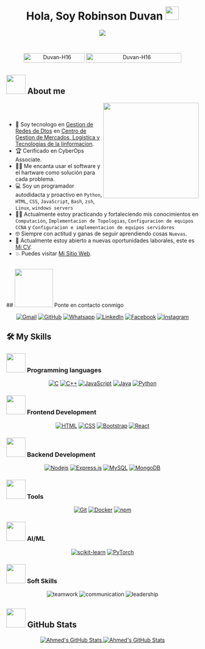   <h1 align="center">Hola, Soy Robinson Duvan <img src="https://media.giphy.com/media/hvRJCLFzcasrR4ia7z/giphy.gif" width="35"></h1>
<p align="center">
  <a href="https://github.com/DenverCoder1/readme-typing-svg">
    <img src="https://readme-typing-svg.herokuapp.com?font=Time+New+Roman&color=%23C8BE25&size=25&center=true&vCenter=true&width=600&height=100&lines=Tecnologo+En+Redes+Duvan-H16;Gestion+de+Redes+de+Datos;Cyber+Security;Creacion+de+VLANs;Capasitado+en+CCNA;Instervencion+de+Redes;Cableado+Estructurado;Programacion+en+diferentes+lenguages">
  </a>
</p>

<br>

<p align="center">
  <img src="https://komarev.com/ghpvc/?username=Duvan-H16&label=Profile%20views&color=0047AB&style=plastic?" alt="Duvan-H16" height=25px, width=160px/>
  <a href = "https://commits.top/egypt.html" target="_blank">
    <img src="https://enfsgag3ayy6w9q.m.pipedream.net/&style=plastic" alt="Duvan-H16" target="_blank" height=25px, width=250px/>
  </a>
</p>

## <picture><img src = "https://github.com/7oSkaaa/7oSkaaa/blob/main/Images/about_me.gif?raw=true" width = 50px></picture> About me

<picture> <img align="right" src="https://github.com/7oSkaaa/7oSkaaa/blob/main/Images/Right_Side.gif?raw=true" width = 250px></picture>

<br><br>

- :school: Soy tecnologo en [Gestion de Redes de Dtos](https://sofiaplus-edu.com/courses/tecnologo-en-gestion-de-redes-de-datos/) en [Centro de Gestion de Mercados, Logistica y Tecnologias de la Iinformacion](https://mercadoslogisticaytecnologia.blogspot.com/).
- :trophy: Cerificado en CyberOps Associate.
- :technologist: Me encanta usar el software y el hartware como solución para cada problema.
- :computer: Soy un programador autodidacta y proactivo en `Python`, `HTML`, `CSS`, `JavaScript`, `Bash`, `zsh`, `Linux`, `windows servers`
- :student: Actualmente estoy practicando y fortaleciendo mis conocimientos en `Computación`, `Implementacion de Topologias`, `Configuracion de equipos CCNA` y `Configuracion e implementacion de equipos servidores`
- :nerd_face: Siempre con actitud y ganas de seguir aprendiendo cosas `Nuevas`.
- :thinking: Actualmente estoy abierto a nuevas oportunidades laborales, este es [Mi CV](linkedin.com/in/robinson-herrera-569918204).
- :boom: Puedes visitar [Mi Sitio Web](https://systemsandsolutionsit.github.io/).
<br>
<!--
## <picture> <img src="https://github.com/7oSkaaa/7oSkaaa/blob/main/Images/competitive_programming_profile.png?raw=true" width=40> </picture> Mis perfiles de programación
<p align="center">
  <a href="https://codeforces.com/profile/7oSkaaa"><img src="https://img.icons8.com/external-tal-revivo-shadow-tal-revivo/50/000000/external-codeforces-programming-competitions-and-contests-programming-community-logo-shadow-tal-revivo.png" alt="Code Forces"/></a>
  <a href="https://leetcode.com/7oSkaa/"><img src="https://img.icons8.com/external-tal-revivo-shadow-tal-revivo/50/000000/external-level-up-your-coding-skills-and-quickly-land-a-job-logo-shadow-tal-revivo.png" alt="LeetCode"/></a>
  <a href="https://atcoder.jp/users/ahmed_7oSkaa"><img src="https://i.ibb.co/Q9WSjDB/logo.png" alt="AtCoder" width=60px/></a>
  <a href="https://www.codechef.com/users/ahmed_7oskaa"><img src="https://img.icons8.com/color/50/000000/codechef.png" alt="Code Chef"/></a>
  <a href="https://icpc.global/ICPCID/IW0X0CTD0ZV9"><img src="https://i.ibb.co/6J0r7rW/Daco-5610880.png" alt="ICPC Global" width=60px /></a>
  <a href="https://www.codingame.com/profile/e5e56c7585fda3b457056b85180a4d636850344"><img src="https://i.ibb.co/1MRppTC/codingame-1.png" alt="Codingame" width="100" height="50"></a>
</p>
-->
## <picture> <img src="https://github.com/7oSkaaa/7oSkaaa/blob/main/Images/Connect-with-me.gif?raw=true" width="100px"> </picture> Ponte en contacto conmigo
<p align="center">
  <a href="mailto:robinson.duvan2016@gmail.com"><img img src="https://img.shields.io/badge/gmail-%23EA4335.svg?style=plastic&logo=gmail&logoColor=white" alt="Gmail"/></a>
  <a href="https://github.com/Duvan-H16"><img src="https://img.shields.io/badge/github-%23181717.svg?style=plastic&logo=github&logoColor=white" alt="GitHub"/></a>
  <a href="https://wa.me/+573192735630"><img src="https://img.shields.io/badge/whatsapp-%2325D366.svg?style=plastic&logo=whatsapp&logoColor=white" alt="Whatsapp"/></a>
  <a href="https://www.linkedin.com/in/robinson-herrera-569918204/"><img src="https://img.shields.io/badge/linkedin-%230A66C2.svg?style=plastic&logo=linkedin&logoColor=white" alt="LinkedIn"/></a>
  <a href="https://www.facebook.com/share/1Ao4jkEN6r/"><img src="https://img.shields.io/badge/facebook-%231877F2.svg?style=plastic&logo=facebook&logoColor=white" alt="Facebook"/></a>
  <a href="https://www.instagram.com/robinson_duvan?igsh=YnM3bDB2dnBkcTVh"><img src="https://img.shields.io/badge/instagram-%23E4405F.svg?style=plastic&logo=instagram&logoColor=white" alt="Instagram"/></a>
  <!--<a href="https://msng.link/o/?ahmed.7oskaa=sc"><img src="https://img.shields.io/badge/snapchat-%23FFFC00.svg?style=plastic&logo=snapchat&logoColor=black" alt="Snap Chat"/></a>-->
</p>

## 🛠️ My Skills

### <picture> <img src="https://github.com/7oSkaaa/7oSkaaa/blob/main/Images/Programming_Languages.gif?raw=true" width=50px> </picture> Programming languages
<p align="center">
  <a href="https://www.cprogramming.com/" target="_blank"><img alt="C" src="https://img.shields.io/badge/C%20-%232370ED.svg?style=plastic&logo=c&logoColor=white"></a>
  <a href="https://www.w3schools.com/cpp/" target="_blank"><img alt="C++" src="https://img.shields.io/badge/C++%20-%2300599C.svg?style=plastic&logo=c%2B%2B&logoColor=white"></a>
  <a href="https://developer.mozilla.org/en-US/docs/Web/JavaScript" target="_blank"><img alt="JavaScript" src="https://img.shields.io/badge/JavaScript%20-%23F7DF1E.svg?style=plastic&logo=javascript&logoColor=black"></a>
  <a href="https://www.java.com" target="_blank"><img alt="Java" src="https://img.shields.io/badge/Java-%23007396.svg?style=plastic&logo=java&logoColor=white"></a>
  <a href="https://www.python.org" target="_blank"><img alt="Python" src="https://img.shields.io/badge/Python%20-%2314354C.svg?style=plastic&logo=python&logoColor=white"></a>
</p>

### <picture> <img src="https://github.com/7oSkaaa/7oSkaaa/blob/main/Images/Front_End.gif?raw=true" width=50px> </picture> Frontend Development
<p align="center">
  <a href="https://www.w3.org/html/" target="_blank"><img alt="HTML" src="https://img.shields.io/badge/HTML5%20-%23E34F26.svg?style=plastic&logo=html5&logoColor=white"></a>
  <a href="https://www.w3schools.com/css/" target="_blank"><img alt="CSS" src="https://img.shields.io/badge/CSS3%20-%231572B6.svg?style=plastic&logo=css3&logoColor=white"></a>
  <a href="https://getbootstrap.com/" target="_blank"><img alt="Bootstrap" src="https://img.shields.io/badge/Bootstrap%20-%23563D7C.svg?style=plastic&logo=bootstrap&logoColor=white"></a>
  <a href="https://reactjs.org/" target="_blank"><img alt="React" src="https://img.shields.io/badge/React%20-%2361DAFB.svg?style=plastic&logo=react&logoColor=black"></a>
</p>

### <picture> <img src="https://github.com/7oSkaaa/7oSkaaa/blob/main/Images/Back_End.gif?raw=true" width=50px> </picture> Backend Development
<p align="center">
  <a href="https://nodejs.org" target="_blank"><img alt="Nodejs" src="https://img.shields.io/badge/Node.js%20-%23339933.svg?style=plastic&logo=node.js&logoColor=white"></a>
  <a href="https://expressjs.com/" target="_blank"><img alt="Express.js" src="https://img.shields.io/badge/Express.js%20-%23404d59.svg?style=plastic&logo=express&logoColor=white"></a>
  <a href="https://www.mysql.com/" target="_blank"><img alt="MySQL" src="https://img.shields.io/badge/MySQL-%2300f.svg?style=plastic&logo=mysql&logoColor=white"></a>
  <a href="https://www.mongodb.com/" target="_blank"><img alt="MongoDB" src="https://img.shields.io/badge/MongoDB-%2347A248.svg?style=plastic&logo=mongodb&logoColor=white"></a>
</p>

### <picture> <img src="https://github.com/7oSkaaa/7oSkaaa/blob/main/Images/Software_Tools.gif?raw=true" width=50px> </picture> Tools
<p align="center">
  <a href="https://git-scm.com/" target="_blank"><img alt="Git" src="https://img.shields.io/badge/Git%20-%23F05032.svg?style=plastic&logo=git&logoColor=white"></a>
  <a href="https://www.docker.com/" target="_blank"><img alt="Docker" src="https://img.shields.io/badge/Docker%20-%232496ED.svg?style=plastic&logo=docker&logoColor=white"></a>
  <a href="https://www.npmjs.com/" target="_blank"><img alt="npm" src="https://img.shields.io/badge/npm%20-%23CB3837.svg?style=plastic&logo=npm&logoColor=white"></a>
</p>

### <picture> <img src="https://github.com/7oSkaaa/7oSkaaa/blob/main/Images/Artificial_Intelligence.gif?raw=true" width=50px> </picture> AI/ML
<p align="center">
  <a href="https://scikit-learn.org/" target="_blank"><img alt="scikit-learn" src="https://img.shields.io/badge/scikit--learn-%23F7931E.svg?style=plastic&logo=scikit-learn&logoColor=white"></a>
  <a href="https://pytorch.org/" target="_blank"><img alt="PyTorch" src="https://img.shields.io/badge/PyTorch-%23EE4C2C.svg?style=plastic&logo=pytorch&logoColor=white"></a>
</p>

### <picture> <img src="https://github.com/7oSkaaa/7oSkaaa/blob/main/Images/Soft_Skills.gif?raw=true" width=50px> </picture> Soft Skills
<p align="center">
  <img src="https://img.shields.io/badge/Teamwork-%2335B3A7.svg?style=plastic" alt="teamwork"/>
  <img src="https://img.shields.io/badge/Communication-%23FF8C00.svg?style=plastic" alt="communication"/>
  <img src="https://img.shields.io/badge/Leadership-%2333A1FD.svg?style=plastic" alt="leadership"/>
</p>

## <picture> <img src="https://github.com/7oSkaaa/7oSkaaa/blob/main/Images/github_stats.gif?raw=true" width=50px> </picture> GitHub Stats

<p align="center">
  <a href="https://github.com/7oSkaaa">
    <img align="center" src="https://github-readme-stats.vercel.app/api?username=7oSkaaa&show_icons=true&count_private=true&hide=prs&theme=highcontrast" alt="Ahmed's GitHub Stats" />
  </a>
  <a href="https://github.com/7oSkaaa">
    <img align="center" src="https://github-readme-stats.vercel.app/api/top-langs/?username=7oSkaaa&layout=compact&langs_count=10&theme=highcontrast" alt="Ahmed's GitHub Stats" />
  </a>
</p>
